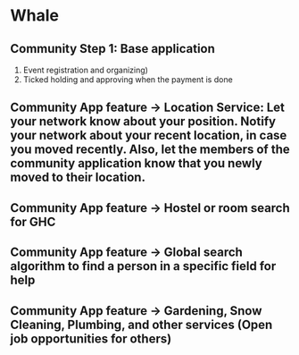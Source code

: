 # Whale

## Community Step 1: Base application
1. Event registration and organizing)
2. Ticked holding and approving when the payment is done


## Community App feature  -> Location Service: Let your network know about your position. Notify your network about your recent location, in case you moved recently. Also, let the members of the community application know that you newly moved to their location.

## Community App feature -> Hostel or room search for GHC
## Community App feature -> Global search algorithm to find a person in a specific field for help
## Community App feature -> Gardening,  Snow Cleaning, Plumbing, and other services (Open job opportunities for others)